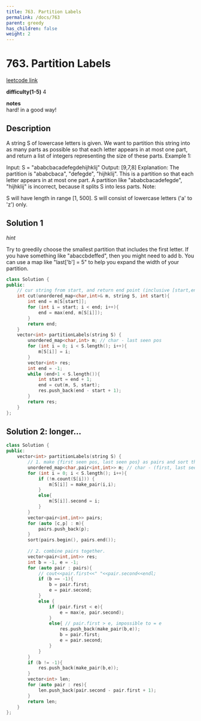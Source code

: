 ```yaml
---
title: 763. Partition Labels
permalink: /docs/763
parent: greedy
has_children: false
weight: 2
---
```

# 763. Partition Labels
[leetcode link](https://leetcode.com/problems/partition-labels/submissions/)

**difficulty(1-5)** 
4

**notes**   
hard! in a good way!

## Description
A string S of lowercase letters is given. We want to partition this string into as many parts as possible so that each letter appears in at most one part, and return a list of integers representing the size of these parts.
Example 1:

Input: S = "ababcbacadefegdehijhklij"
Output: [9,7,8]
Explanation:
The partition is "ababcbaca", "defegde", "hijhklij".
This is a partition so that each letter appears in at most one part.
A partition like "ababcbacadefegde", "hijhklij" is incorrect, because it splits S into less parts.
Note:

S will have length in range [1, 500].
S will consist of lowercase letters ('a' to 'z') only.

## Solution 1
*hint*

Try to greedily choose the smallest partition that includes the first letter. If you have something like "abaccbdeffed", then you might need to add b. You can use a map like "last['b'] = 5" to help you expand the width of your partition.

```c++
class Solution {
public:
    // cur string from start, and return end point (inclusive [start,end])
    int cut(unordered_map<char,int>& m, string S, int start){
        int end = m[S[start]];
        for (int i = start; i < end; i++){
            end = max(end, m[S[i]]);
        }
        return end;
    }
    vector<int> partitionLabels(string S) {
        unordered_map<char,int> m; // char - last seen pos
        for (int i = 0; i < S.length(); i++){
            m[S[i]] = i;
        }
        vector<int> res;
        int end = -1;
        while (end+1 < S.length()){
            int start = end + 1;
            end = cut(m, S, start);
            res.push_back(end - start + 1);
        }
        return res;
    }
};
```

## Solution 2: longer...
```c++
class Solution {
public:
    vector<int> partitionLabels(string S) {
        // 1. make {first seen pos, last seen pos} as pairs and sort them
        unordered_map<char,pair<int,int>> m; // char - (first, last seen pos)
        for (int i = 0; i < S.length(); i++){
            if (!m.count(S[i])) {
                m[S[i]] = make_pair(i,i);
            }
            else{
                m[S[i]].second = i;
            }
        }
        vector<pair<int,int>> pairs;
        for (auto [c,p] : m){
            pairs.push_back(p);
        }
        sort(pairs.begin(), pairs.end());
        
        // 2. combine pairs together.
        vector<pair<int,int>> res;
        int b = -1, e = -1;
        for (auto pair : pairs){
            // cout<<pair.first<<" "<<pair.second<<endl;
            if (b == -1){
                b = pair.first;
                e = pair.second;
            }
            else {
                if (pair.first < e){
                    e = max(e, pair.second);
                }
                else{ // pair.first > e, impossible to = e
                    res.push_back(make_pair(b,e));
                    b = pair.first; 
                    e = pair.second;
                }
            }
        }
        if (b != -1){
            res.push_back(make_pair(b,e));
        }
        vector<int> len;
        for (auto pair : res){
            len.push_back(pair.second - pair.first + 1);
        }
        return len;
    }
};
```
<!-- 
Default label
{: .label }

Blue label
{: .label .label-blue }

Stable
{: .label .label-green }

New release
{: .label .label-purple }

Coming soon
{: .label .label-yellow }

Deprecated
{: .label .label-red } -->
